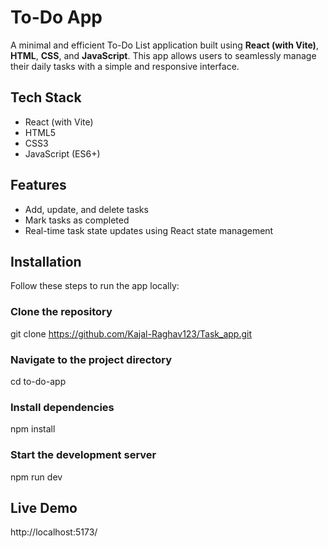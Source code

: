 # To-Do App
A minimal and efficient To-Do List application built using **React (with Vite)**, **HTML**, **CSS**, and **JavaScript**. This app allows users to seamlessly manage their daily tasks with a simple and responsive interface.

## Tech Stack
- React (with Vite)
- HTML5
- CSS3
- JavaScript (ES6+)

## Features
- Add, update, and delete tasks
- Mark tasks as completed
- Real-time task state updates using React state management

## Installation
Follow these steps to run the app locally:
### Clone the repository
git clone https://github.com/Kajal-Raghav123/Task_app.git
### Navigate to the project directory
cd to-do-app
### Install dependencies
npm install

### Start the development server
npm run dev

## Live Demo
http://localhost:5173/
